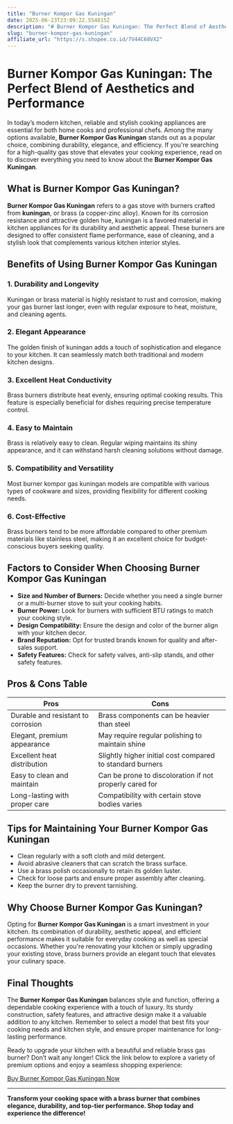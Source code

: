 ```yaml
---
title: "Burner Kompor Gas Kuningan"
date: 2025-06-23T23:09:22.554815Z
description: "# Burner Kompor Gas Kuningan: The Perfect Blend of Aesthetics and Performance..."
slug: "burner-kompor-gas-kuningan"
affiliate_url: "https://s.shopee.co.id/7V44C68VX2"
---
```

# Burner Kompor Gas Kuningan: The Perfect Blend of Aesthetics and Performance

In today’s modern kitchen, reliable and stylish cooking appliances are essential for both home cooks and professional chefs. Among the many options available, **Burner Kompor Gas Kuningan** stands out as a popular choice, combining durability, elegance, and efficiency. If you're searching for a high-quality gas stove that elevates your cooking experience, read on to discover everything you need to know about the **Burner Kompor Gas Kuningan**.

## What is Burner Kompor Gas Kuningan?

**Burner Kompor Gas Kuningan** refers to a gas stove with burners crafted from **kuningan**, or brass (a copper-zinc alloy). Known for its corrosion resistance and attractive golden hue, kuningan is a favored material in kitchen appliances for its durability and aesthetic appeal. These burners are designed to offer consistent flame performance, ease of cleaning, and a stylish look that complements various kitchen interior styles.

## Benefits of Using Burner Kompor Gas Kuningan

### 1. Durability and Longevity
Kuningan or brass material is highly resistant to rust and corrosion, making your gas burner last longer, even with regular exposure to heat, moisture, and cleaning agents.

### 2. Elegant Appearance
The golden finish of kuningan adds a touch of sophistication and elegance to your kitchen. It can seamlessly match both traditional and modern kitchen designs.

### 3. Excellent Heat Conductivity
Brass burners distribute heat evenly, ensuring optimal cooking results. This feature is especially beneficial for dishes requiring precise temperature control.

### 4. Easy to Maintain
Brass is relatively easy to clean. Regular wiping maintains its shiny appearance, and it can withstand harsh cleaning solutions without damage.

### 5. Compatibility and Versatility
Most burner kompor gas kuningan models are compatible with various types of cookware and sizes, providing flexibility for different cooking needs.

### 6. Cost-Effective
Brass burners tend to be more affordable compared to other premium materials like stainless steel, making it an excellent choice for budget-conscious buyers seeking quality.

## Factors to Consider When Choosing Burner Kompor Gas Kuningan

- **Size and Number of Burners:** Decide whether you need a single burner or a multi-burner stove to suit your cooking habits.
- **Burner Power:** Look for burners with sufficient BTU ratings to match your cooking style.
- **Design Compatibility:** Ensure the design and color of the burner align with your kitchen decor.
- **Brand Reputation:** Opt for trusted brands known for quality and after-sales support.
- **Safety Features:** Check for safety valves, anti-slip stands, and other safety features.

## Pros & Cons Table

| Pros                                         | Cons                                         |
|----------------------------------------------|----------------------------------------------|
| Durable and resistant to corrosion        | Brass components can be heavier than steel |
| Elegant, premium appearance                | May require regular polishing to maintain shine |
| Excellent heat distribution                | Slightly higher initial cost compared to standard burners |
| Easy to clean and maintain                  | Can be prone to discoloration if not properly cared for |
| Long-lasting with proper care              | Compatibility with certain stove bodies varies |

## Tips for Maintaining Your Burner Kompor Gas Kuningan

- Clean regularly with a soft cloth and mild detergent.
- Avoid abrasive cleaners that can scratch the brass surface.
- Use a brass polish occasionally to retain its golden luster.
- Check for loose parts and ensure proper assembly after cleaning.
- Keep the burner dry to prevent tarnishing.

## Why Choose Burner Kompor Gas Kuningan?

Opting for **Burner Kompor Gas Kuningan** is a smart investment in your kitchen. Its combination of durability, aesthetic appeal, and efficient performance makes it suitable for everyday cooking as well as special occasions. Whether you're renovating your kitchen or simply upgrading your existing stove, brass burners provide an elegant touch that elevates your culinary space.

## Final Thoughts

The **Burner Kompor Gas Kuningan** balances style and function, offering a dependable cooking experience with a touch of luxury. Its sturdy construction, safety features, and attractive design make it a valuable addition to any kitchen. Remember to select a model that best fits your cooking needs and kitchen style, and ensure proper maintenance for long-lasting performance.

Ready to upgrade your kitchen with a beautiful and reliable brass gas burner? Don’t wait any longer! Click the link below to explore a variety of premium options and enjoy a seamless shopping experience:

[Buy Burner Kompor Gas Kuningan Now](https://s.shopee.co.id/7V44C68VX2)

---

**Transform your cooking space with a brass burner that combines elegance, durability, and top-tier performance. Shop today and experience the difference!**